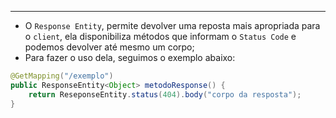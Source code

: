 ___
- O `Response Entity`, permite devolver uma reposta mais apropriada para o `client`, ela disponibiliza métodos que informam o `Status Code` e podemos devolver até mesmo um corpo;
- Para fazer o uso dela, seguimos o exemplo abaixo:
```java
@GetMapping("/exemplo")
public ResponseEntity<Object> metodoResponse() {
	return ReseponseEntity.status(404).body("corpo da resposta");
}
```